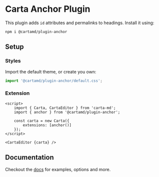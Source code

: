 # Carta Anchor Plugin

This plugin adds `id` attributes and permalinks to headings. Install it using:

```
npm i @cartamd/plugin-anchor
```

## Setup

### Styles

Import the default theme, or create you own:

```ts
import '@cartamd/plugin-anchor/default.css';
```

### Extension

```svelte
<script>
	import { Carta, CartaEditor } from 'carta-md';
	import { anchor } from '@cartamd/plugin-anchor';

	const carta = new Carta({
		extensions: [anchor()]
	});
</script>

<CartaEditor {carta} />
```

## Documentation

Checkout the [docs](https://beartocode.github.io/carta/plugins/anchor) for examples, options and more.
